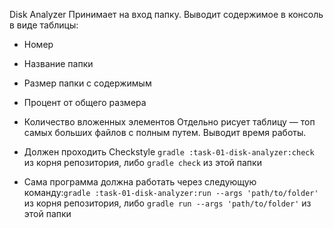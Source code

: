 Disk Analyzer
Принимает на вход папку.
Выводит содержимое в консоль в
виде таблицы:
* Номер
* Название папки
* Размер папки с содержимым
* Процент от общего размера
* Количество вложенных элементов
Отдельно рисует таблицу — топ
самых больших файлов с полным
путем.
Выводит время работы.

* Должен проходить Checkstyle `gradle :task-01-disk-analyzer:check` из корня репозитория, либо `gradle check` из этой папки
* Сама программа должна работать через следующую команду:`gradle :task-01-disk-analyzer:run --args 'path/to/folder'` из корня репозитория, либо `gradle run --args 'path/to/folder'` из этой папки

